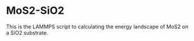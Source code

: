 # MoS2-SiO2
This is the LAMMPS script to calculating the energy landscape of MoS2 on a SiO2 substrate.
